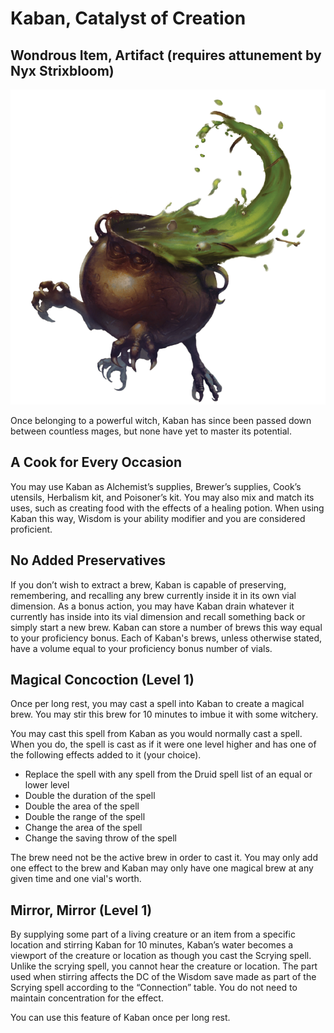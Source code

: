 # Kaban, Catalyst of Creation
## Wondrous Item, Artifact (requires attunement by Nyx Strixbloom)

<img class="leftimg smallimg" src="../../../assets/kaban.png"/>

Once belonging to a powerful witch, Kaban has since been passed down between countless mages, but none have yet to master its potential.

## A Cook for Every Occasion
You may use Kaban as Alchemist’s supplies, Brewer’s supplies, Cook’s utensils, Herbalism kit, and Poisoner’s kit. You may also mix and match its uses, such as creating food with the effects of a healing potion. When using Kaban this way, Wisdom is your ability modifier and you are considered proficient.

## No Added Preservatives
If you don’t wish to extract a brew, Kaban is capable of preserving, remembering, and recalling any brew currently inside it in its own vial dimension. As a bonus action, you may have Kaban drain whatever it currently has inside into its vial dimension and recall something back or simply start a new brew. Kaban can store a number of brews this way equal to your proficiency bonus. Each of Kaban's brews, unless otherwise stated, have a volume equal to your proficiency bonus number of vials.

## Magical Concoction (Level 1)
Once per long rest, you may cast a spell into Kaban to create a magical brew. You may stir this brew for 10 minutes to imbue it with some witchery.

You may cast this spell from Kaban as you would normally cast a spell. When you do, the spell is cast as if it were one level higher and has one of the following effects added to it (your choice).

* Replace the spell with any spell from the Druid spell list of an equal or lower level
* Double the duration of the spell
* Double the area of the spell
* Double the range of the spell
* Change the area of the spell
* Change the saving throw of the spell

The brew need not be the active brew in order to cast it. You may only add one effect to the brew and Kaban may only have one magical brew at any given time and one vial's worth.

## Mirror, Mirror (Level 1)
By supplying some part of a living creature or an item from a specific location and stirring Kaban for 10 minutes, Kaban’s water becomes a viewport of the creature or location as though you cast the Scrying spell. Unlike the scrying spell, you cannot hear the creature or location. The part used when stirring affects the DC of the Wisdom save made as part of the Scrying spell according to the “Connection” table. You do not need to maintain concentration for the effect.

You can use this feature of Kaban once per long rest.

